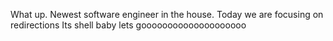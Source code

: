 What up. Newest software engineer in the house.
Today we are focusing on redirections
Its shell baby 
lets goooooooooooooooooooo
